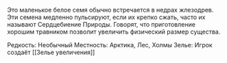 Это маленькое белое семя обычно встречается в недрах жлезодрев. Эти семена медленно пульсируют, если их крепко сжать, часто их называют Сердцебиение Природы. Говорят, что приготовление хорошим травником позволит увеличить физический размер существа.

Редкость: Необычный
Местность: Арктика, Лес, Холмы
Зелье: 
Игрок создаёт [[Зелье увеличения]]